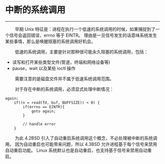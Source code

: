 # 中断的系统调用
***

&emsp;&emsp;
早期 Unix 特征是：进程在执行一个低速的系统调用的时候，如果捕捉到了一个信号会返回错误，errno 等于 EINTR。
理由是一旦信号发生的话意味系统发生某些事情，那么是唤醒阻塞的系统调用好机会。

&emsp;&emsp;
低速的系统调用，主要是针对那种很可能永久阻塞的系统调用，包括：

+ 读写和打开某些类型文件(管道，终端和网络设备等)
+ pause，wait 以及某些 ioctl 操作

&emsp;&emsp;
需要注意的是磁盘文件并不属于低速系统调用范围。

&emsp;&emsp;
对于存在中断的系统调用，必须显式处理中断情况：

    again:
        if((n = read(fd, buf, BUFFSIZE)) < 0) {
            if(errno == EINTR){
                goto again;
            }
            
            // handle error
        }
 
&emsp;&emsp;
为此 4.2BSD 引入了自动重启系统调用这个概念，不必处理被中断的系统调用。
因为自动重启也可能带来问题，所以 4.3BSD 允许进程基于每个信号来禁用自动重启功能。
Linux 系统默认也是自动重启，也支持基于信号来禁用自动重启。